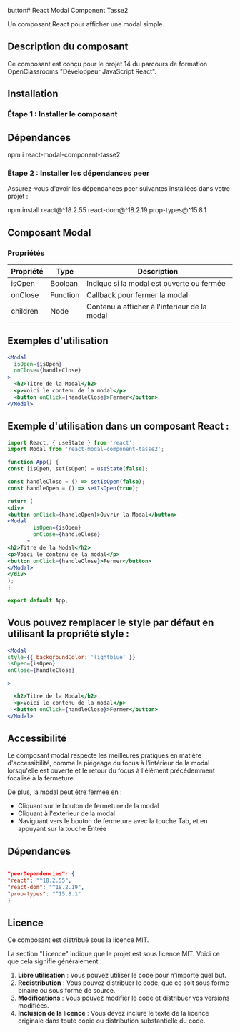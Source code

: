 button# React Modal Component Tasse2

Un composant React pour afficher une modal simple.

## Description du composant

Ce composant est conçu pour le projet 14 du parcours de formation OpenClassrooms "Développeur JavaScript React".

## Installation

### Étape 1 : Installer le composant
## Dépendances

npm i react-modal-component-tasse2

### Étape 2 : Installer les dépendances peer
Assurez-vous d'avoir les dépendances peer suivantes installées dans votre projet :


npm install react@^18.2.55 react-dom@^18.2.19 prop-types@^15.8.1





## Composant Modal

### Propriétés

| Propriété | Type     | Description                                  |
|-----------|----------|----------------------------------------------|
| isOpen    | Boolean  | Indique si la modal est ouverte ou fermée    |
| onClose   | Function | Callback pour fermer la modal                |
| children  | Node     | Contenu à afficher à l'intérieur de la modal |
   




## Exemples d'utilisation
```jsx
<Modal
  isOpen={isOpen}
  onClose={handleClose}
>
  <h2>Titre de la Modal</h2>
  <p>Voici le contenu de la modal</p>
  <button onClick={handleClose}>Fermer</button>
</Modal>
 ```


## Exemple d'utilisation dans un composant React :
```jsx
import React, { useState } from 'react';
import Modal from 'react-modal-component-tasse2';

function App() {
const [isOpen, setIsOpen] = useState(false);

const handleClose = () => setIsOpen(false);
const handleOpen = () => setIsOpen(true);

return (
<div>
<button onClick={handleOpen}>Ouvrir la Modal</button>
<Modal
        isOpen={isOpen}
        onClose={handleClose}
      >
<h2>Titre de la Modal</h2>
<p>Voici le contenu de la modal</p>
<button onClick={handleClose}>Fermer</button>
</Modal>
</div>
);
}

export default App;
```

## Vous pouvez remplacer le style par défaut en utilisant la propriété style :
```jsx
<Modal
style={{ backgroundColor: 'lightblue' }}
isOpen={isOpen}
onClose={handleClose}

>

  <h2>Titre de la Modal</h2>
  <p>Voici le contenu de la modal</p>
  <button onClick={handleClose}>Fermer</button>
</Modal>
``` 

## Accessibilité

Le composant modal respecte les meilleures pratiques en matière d'accessibilité, comme le piégeage du focus à l'intérieur de la modal lorsqu'elle est ouverte et le retour du focus à l'élément précédemment focalisé à la fermeture.

De plus, la modal peut être fermée en :

* Cliquant sur le bouton de fermeture de la modal
* Cliquant à l'extérieur de la modal
* Naviguant vers le bouton de fermeture avec la touche Tab, et en appuyant sur la touche Entrée

## Dépendances 

```json

"peerDependencies": {
"react": "^18.2.55",
"react-dom": "^18.2.19",
"prop-types": "^15.8.1"
}

```

## Licence
Ce composant est distribué sous la licence MIT.

La section "Licence" indique que le projet est sous licence MIT. Voici ce que cela signifie généralement :

1. **Libre utilisation** : Vous pouvez utiliser le code pour n'importe quel but.
2. **Redistribution** : Vous pouvez distribuer le code, que ce soit sous forme binaire ou sous forme de source.
3. **Modifications** : Vous pouvez modifier le code et distribuer vos versions modifiées.
4. **Inclusion de la licence** : Vous devez inclure le texte de la licence originale dans toute copie ou distribution substantielle du code.

